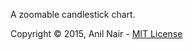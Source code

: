 A zoomable candlestick chart.

Copyright &copy; 2015, Anil Nair - [MIT License](http://www.opensource.org/licenses/mit-license.php)

